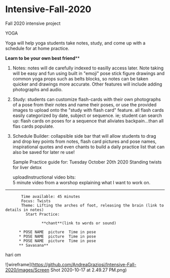 # Intensive-Fall-2020
Fall 2020 intensive project

YOGA

Yoga will help yoga students take notes, study, and come up with a schedule for at home practice.

******Learn to be your own best friend********

1. Notes: notes will de carefully indexed to easilly access later. Note  taking will be easy and fun  using built in "emoji" pose stick figure drawings and common yoga props such as belts blocks, so notes can be taken quicker and drawings more accurate. Other features will include adding photographs and audio.

2. Study: students can customize flash-cards with their own photographs of a pose from their notes and name their poses, or use the provided images to upload onto the "study with flash card" feature. all flash cards easily categorized by date, subject or sequence. ie; student can search up: flash cards on poses for a sequence that aliviates backpain...than all flas cards populate.

3. Schedule Builder: collapsible side bar that will allow students to drag and drop key points from notes, flash card pictures and pose names, inspirational quotes and even chants to build a daily practice list that can also be saved for later re use!

      Sample Practice guide for:
       Tuesday October 20th 2020
       Standing twists for liver detox

      uploadInstructional video bits:   
             5 minute video from a worshop explaining what I want to work on.
--------------------------------------------------
           Time available: 45 minutes
           Focus: Twists
           Theme: Lifting the arches of foot, releasing the brain (link to details in notes)
             Start Practice:

                    **chant**(link to words or sound)

          * POSE NAME  picture  Time in pose 
          * POSE NAME  picture  Time in pose
          * POSE NAME  picture  Time in pose  
          ** Savasana**
hari om

![wireframe](https://github.com/AndreaGraziosi/Intensive-Fall-2020/images/Screen Shot 2020-10-17 at 2.49.27 PM.png)


